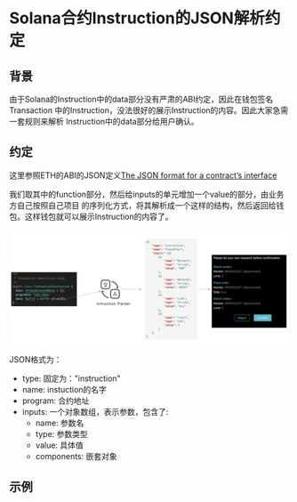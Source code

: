 # Solana合约Instruction的JSON解析约定

## 背景
由于Solana的Instruction中的data部分没有严肃的ABI约定，因此在钱包签名Transaction
中的Instruction，没法很好的展示Instruction的内容。因此大家急需一套规则来解析
Instruction中的data部分给用户确认。

## 约定
这里参照ETH的ABI的JSON定义[The JSON format for a contract’s interface](https://docs.soliditylang.org/en/develop/abi-spec.html#json)

我们取其中的function部分，然后给inputs的单元增加一个value的部分，由业务方自己按照自己项目
的序列化方式，将其解析成一个这样的结构，然后返回给钱包。这样钱包就可以展示Instruction的内容了。

![](./images/parser.jpg)

JSON格式为：

* type: 固定为："instruction"
* name:  instuction的名字
* program: 合约地址
* inputs: 一个对象数组，表示参数，包含了:
    * name: 参数名
    * type: 参数类型
    * value: 具体值
    * components:  嵌套对象

## 示例

